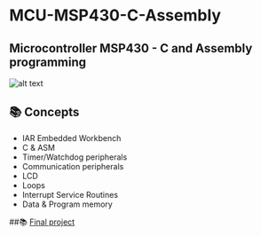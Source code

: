 # MCU-MSP430-C-Assembly
## Microcontroller MSP430 - C and Assembly programming

![alt text](https://www.digikey.at/-/media/MakerIO/Images/blogs/hands-on-with-the-texas-instruments-msp430-launchpad/hands-on-with-the-texas-instruments-msp430-figure-1.jpg?ts=e933892e-a329-465b-946f-ea79b3722373)

## 📚 Concepts
- IAR Embedded Workbench
- C & ASM
- Timer/Watchdog peripherals
- Communication peripherals
- LCD
- Loops
- Interrupt Service Routines
- Data & Program memory

##📚 [Final project](https://github.com/marlonffernandes/MCU-MSP430-C-Assembly/tree/main/C/lux-project)
